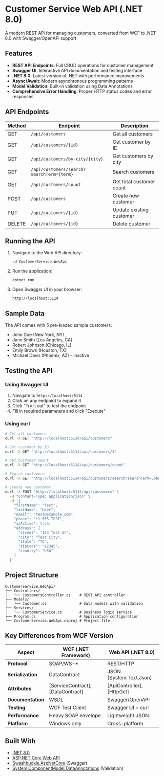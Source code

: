 # Customer Service Web API (.NET 8.0)

A modern REST API for managing customers, converted from WCF to .NET 8.0 with Swagger/OpenAPI support.

## Features

- **REST API Endpoints**: Full CRUD operations for customer management
- **Swagger UI**: Interactive API documentation and testing interface  
- **.NET 8.0**: Latest version of .NET with performance improvements
- **Async/Await**: Modern asynchronous programming patterns
- **Model Validation**: Built-in validation using Data Annotations
- **Comprehensive Error Handling**: Proper HTTP status codes and error responses

## API Endpoints

| Method | Endpoint | Description |
|--------|----------|-------------|
| GET | `/api/customers` | Get all customers |
| GET | `/api/customers/{id}` | Get customer by ID |
| GET | `/api/customers/by-city/{city}` | Get customers by city |
| GET | `/api/customers/search?searchTerm={term}` | Search customers |
| GET | `/api/customers/count` | Get total customer count |
| POST | `/api/customers` | Create new customer |
| PUT | `/api/customers/{id}` | Update existing customer |
| DELETE | `/api/customers/{id}` | Delete customer |

## Running the API

1. Navigate to the Web API directory:
   ```bash
   cd CustomerService.WebApi
   ```

2. Run the application:
   ```bash
   dotnet run
   ```

3. Open Swagger UI in your browser:
   ```
   http://localhost:5114
   ```

## Sample Data

The API comes with 5 pre-loaded sample customers:
- John Doe (New York, NY)
- Jane Smith (Los Angeles, CA)  
- Robert Johnson (Chicago, IL)
- Emily Brown (Houston, TX)
- Michael Davis (Phoenix, AZ) - Inactive

## Testing the API

### Using Swagger UI
1. Navigate to `http://localhost:5114` 
2. Click on any endpoint to expand it
3. Click "Try it out" to test the endpoint
4. Fill in required parameters and click "Execute"

### Using curl
```bash
# Get all customers
curl -X GET "http://localhost:5114/api/customers"

# Get customer by ID
curl -X GET "http://localhost:5114/api/customers/1"

# Get customer count
curl -X GET "http://localhost:5114/api/customers/count"

# Search customers
curl -X GET "http://localhost:5114/api/customers/search?searchTerm=John"

# Create new customer
curl -X POST "http://localhost:5114/api/customers" \
  -H "Content-Type: application/json" \
  -d '{
    "firstName": "Test",
    "lastName": "User", 
    "email": "test@example.com",
    "phone": "+1-555-TEST",
    "isActive": true,
    "address": {
      "street": "123 Test St",
      "city": "Test City",
      "state": "TC",
      "zipCode": "12345",
      "country": "USA"
    }
  }'
```

## Project Structure

```
CustomerService.WebApi/
├── Controllers/
│   └── CustomersController.cs    # REST API controller
├── Models/
│   └── Customer.cs               # Data models with validation
├── Services/
│   └── CustomerService.cs        # Business logic service
├── Program.cs                    # Application configuration
└── CustomerService.WebApi.csproj # Project file
```

## Key Differences from WCF Version

| Aspect | WCF (.NET Framework) | Web API (.NET 8.0) |
|--------|---------------------|---------------------|
| **Protocol** | SOAP/WS-* | REST/HTTP |
| **Serialization** | DataContract | JSON (System.Text.Json) |
| **Attributes** | [ServiceContract], [DataContract] | [ApiController], [HttpGet] |
| **Documentation** | WSDL | Swagger/OpenAPI |
| **Testing** | WCF Test Client | Swagger UI + curl |
| **Performance** | Heavy SOAP envelope | Lightweight JSON |
| **Platform** | Windows only | Cross-platform |

## Built With

- [.NET 8.0](https://dotnet.microsoft.com/en-us/download/dotnet/8.0)
- [ASP.NET Core Web API](https://docs.microsoft.com/en-us/aspnet/core/web-api/)
- [Swashbuckle.AspNetCore](https://github.com/domaindrivendev/Swashbuckle.AspNetCore) (Swagger)
- [System.ComponentModel.DataAnnotations](https://docs.microsoft.com/en-us/dotnet/api/system.componentmodel.dataannotations) (Validation)